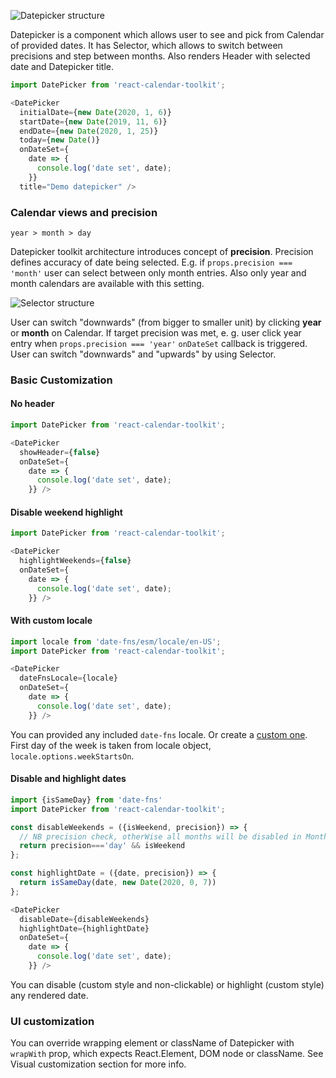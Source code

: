 ![Datepicker structure](datepicker-structure.png)

Datepicker is a component which allows user to see and pick from Calendar of provided dates. It has Selector, which allows to switch between precisions and step between months. Also renders Header with selected date and Datepicker title. 

```js
import DatePicker from 'react-calendar-toolkit';

<DatePicker
  initialDate={new Date(2020, 1, 6)}
  startDate={new Date(2019, 11, 6)}
  endDate={new Date(2020, 1, 25)}
  today={new Date()}
  onDateSet={
    date => {
      console.log('date set', date);
    }}
  title="Demo datepicker" />
```

### Calendar views and precision

``year > month > day``

Datepicker toolkit architecture introduces concept of __precision__. Precision defines accuracy of date being selected. E.g. if `props.precision === 'month'` user can select between only month entries. Also only year and month calendars are available with this setting. 

![Selector structure](selector-structure.png)

User can switch "downwards" (from bigger to smaller unit) by clicking __year__ or __month__ on Calendar. If target precision was met, e. g. user click year entry when `props.precision === 'year'` `onDateSet` callback is triggered.
User can switch "downwards" and "upwards" by using Selector.

### Basic Customization

#### No header
```js
import DatePicker from 'react-calendar-toolkit';

<DatePicker
  showHeader={false}
  onDateSet={
    date => {
      console.log('date set', date);
    }} />
```

#### Disable weekend highlight
```js
import DatePicker from 'react-calendar-toolkit';

<DatePicker
  highlightWeekends={false}
  onDateSet={
    date => {
      console.log('date set', date);
    }} />
```

#### With custom locale
```js
import locale from 'date-fns/esm/locale/en-US';
import DatePicker from 'react-calendar-toolkit';

<DatePicker
  dateFnsLocale={locale}
  onDateSet={
    date => {
      console.log('date set', date);
    }} />
```
You can provided any included ``date-fns`` locale. Or create a [custom one](https://date-fns.org/v2.9.0/docs/I18n-Contribution-Guide#adding-a-new-locale). First day of the week is taken from locale object, `locale.options.weekStartsOn`.

#### Disable and highlight dates
```js
import {isSameDay} from 'date-fns'
import DatePicker from 'react-calendar-toolkit';

const disableWeekends = ({isWeekend, precision}) => {
  // NB precision check, otherWise all months will be disabled in Month Calendar view
  return precision==='day' && isWeekend
};

const highlightDate = ({date, precision}) => {
  return isSameDay(date, new Date(2020, 0, 7))
};

<DatePicker
  disableDate={disableWeekends}
  highlightDate={highlightDate}
  onDateSet={
    date => {
      console.log('date set', date);
    }} />
```
You can disable (custom style and non-clickable) or highlight (custom style) any rendered date.

### UI customization
You can override wrapping element or className of Datepicker with `wrapWith` prop, which expects React.Element, DOM node or className. See Visual customization section for more info.